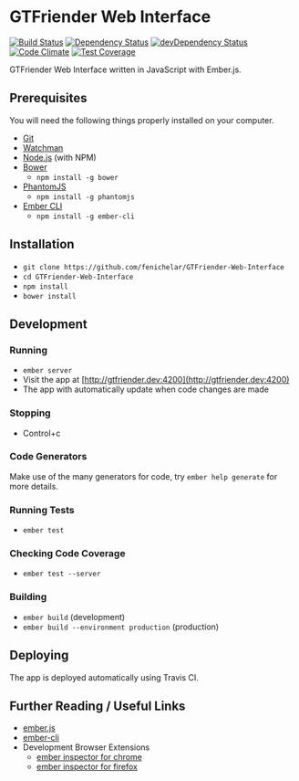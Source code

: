 # GTFriender Web Interface

[![Build Status][travis-badge]][travis-badge-url]
[![Dependency Status][david-badge]][david-badge-url]
[![devDependency Status][david-badge-dev]][david-badge-dev-url]
[![Code Climate][codeclimate]][codeclimate-url]
[![Test Coverage][codeclimate-coverage]][codeclimate-coverage-url]

GTFriender Web Interface written in JavaScript with Ember.js.

## Prerequisites

You will need the following things properly installed on your computer.

* [Git](http://git-scm.com/)
* [Watchman](https://facebook.github.io/watchman/)
* [Node.js](http://nodejs.org/) (with NPM)
* [Bower](http://bower.io/)
  - `npm install -g bower`
* [PhantomJS](http://phantomjs.org/)
  - `npm install -g phantomjs`
* [Ember CLI](http://www.ember-cli.com/)
  - `npm install -g ember-cli`

## Installation

* `git clone https://github.com/fenichelar/GTFriender-Web-Interface`
* `cd GTFriender-Web-Interface`
* `npm install`
* `bower install`

## Development

### Running

* `ember server`
* Visit the app at [http://gtfriender.dev:4200](http://gtfriender.dev:4200)
* The app with automatically update when code changes are made

### Stopping

* Control+c

### Code Generators

Make use of the many generators for code, try `ember help generate` for more details.

### Running Tests

* `ember test`

### Checking Code Coverage

* `ember test --server`

### Building

* `ember build` (development)
* `ember build --environment production` (production)

## Deploying

The app is deployed automatically using Travis CI.

## Further Reading / Useful Links

* [ember.js](http://emberjs.com/)
* [ember-cli](http://www.ember-cli.com/)
* Development Browser Extensions
  * [ember inspector for chrome](https://chrome.google.com/webstore/detail/ember-inspector/bmdblncegkenkacieihfhpjfppoconhi)
  * [ember inspector for firefox](https://addons.mozilla.org/en-US/firefox/addon/ember-inspector/)

[travis-badge]: https://travis-ci.org/fenichelar/GTFriender-Web-Interface.svg
[travis-badge-url]: https://travis-ci.org/fenichelar/GTFriender-Web-Interface
[david-badge]: https://david-dm.org/fenichelar/GTFriender-Web-Interface.svg
[david-badge-url]: https://david-dm.org/fenichelar/GTFriender-Web-Interface
[david-badge-dev]: https://david-dm.org/fenichelar/GTFriender-Web-Interface/dev-status.svg
[david-badge-dev-url]: https://david-dm.org/fenichelar/GTFriender-Web-Interface#info=devDependencies
[codeclimate]: https://codeclimate.com/github/fenichelar/GTFriender-Web-Interface/badges/gpa.svg
[codeclimate-url]: https://codeclimate.com/github/fenichelar/GTFriender-Web-Interface
[codeclimate-coverage]: https://codeclimate.com/github/fenichelar/GTFriender-Web-Interface/badges/coverage.svg
[codeclimate-coverage-url]: https://codeclimate.com/github/fenichelar/GTFriender-Web-Interface/coverage
